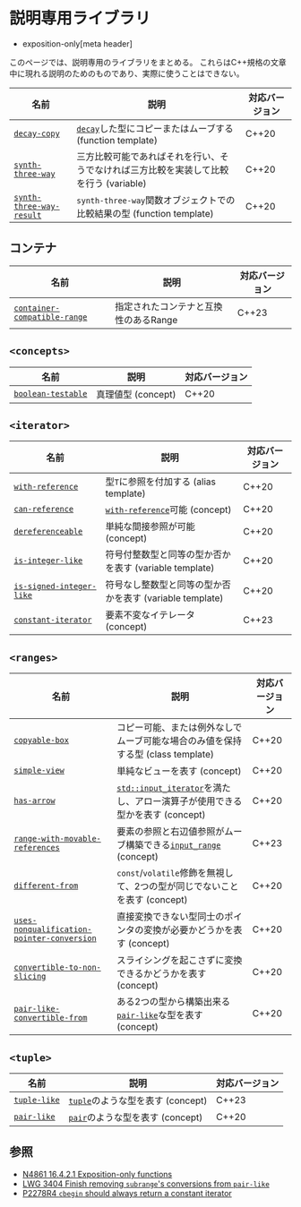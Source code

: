# 説明専用ライブラリ

* exposition-only[meta header]

このページでは、説明専用のライブラリをまとめる。
これらはC++規格の文章中に現れる説明のためのものであり、実際に使うことはできない。

| 名前                                                                  | 説明                                                                           | 対応バージョン |
|-----------------------------------------------------------------------|-------------------------------------------------------------------------------|-----------|
| [`decay-copy`](exposition-only/decay-copy.md)                         | [`decay`](/reference/type_traits/decay.md)した型にコピーまたはムーブする (function template) | C++20     |
| [`synth-three-way`](exposition-only/synth-three-way-result.md)        | 三方比較可能であればそれを行い、そうでなければ三方比較を実装して比較を行う (variable)               | C++20     |
| [`synth-three-way-result`](exposition-only/synth-three-way-result.md) | `synth-three-way`関数オブジェクトでの比較結果の型 (function template)                   | C++20     |


## コンテナ

| 名前 | 説明 | 対応バージョン |
|------|------|----------------|
| [`container-compatible-range`](exposition-only/container-compatible-range.md) | 指定されたコンテナと互換性のあるRange | C++23 |

## `<concepts>`

| 名前                                               | 説明               | 対応バージョン |
|----------------------------------------------------|------------------|-----------|
| [`boolean-testable`](concepts/boolean-testable.md) | 真理値型 (concept) | C++20     |

## `<iterator>`

| 名前                                                    | 説明                                                          | 対応バージョン |
|---------------------------------------------------------|-------------------------------------------------------------|-----------|
| [`with-reference`](iterator/dereferenceable.md)         | 型`T`に参照を付加する (alias template)                            | C++20     |
| [`can-reference`](iterator/dereferenceable.md)          | [`with-reference`](iterator/dereferenceable.md)可能 (concept) | C++20     |
| [`dereferenceable`](iterator/dereferenceable.md)        | 単純な間接参照が可能 (concept)                                  | C++20     |
| [`is-integer-like`](iterator/is_integer_like.md)        | 符号付整数型と同等の型か否かを表す (variable template)              | C++20     |
| [`is-signed-integer-like`](iterator/is_integer_like.md) | 符号なし整数型と同等の型か否かを表す (variable template)              | C++20     |
| [`constant-iterator` ](iterator/constant-iterator.md) | 要素不変なイテレータ (concept)              | C++23     |

## `<ranges>`

| 名前                                         | 説明                                                                                                   | 対応バージョン |
|----------------------------------------------|------------------------------------------------------------------------------------------------------|-----------|
| [`copyable-box`](ranges/copyable_box.md)     | コピー可能、または例外なしでムーブ可能な場合のみ値を保持する型 (class template)                                           | C++20     |
| [`simple-view`](ranges/simple-view.md)       | 単純なビューを表す (concept)                                                                                 | C++20     |
| [`has-arrow`](ranges/has-arrow.md)           | [`std::input_iterator`](/reference/iterator/input_iterator.md)を満たし、アロー演算子が使用できる型かを表す (concept) | C++20     |
| [`range-with-movable-references`](ranges/range-with-movable-references.md)           | 要素の参照と右辺値参照がムーブ構築できる[`input_range`](/reference/ranges/input_range.md) (concept) | C++23     |
| [`different-from`](ranges/different-from.md) | `const`/`volatile`修飾を無視して、2つの型が同じでないことを表す (concept)                                             | C++20     |
| [`uses-nonqualification-pointer-conversion`](ranges/subrange/uses-nonqualification-pointer-conversion.md) | 直接変換できない型同士のポインタの変換が必要かどうかを表す (concept)                                                    | C++20     |
| [`convertible-to-non-slicing`](ranges/subrange/convertible-to-non-slicing.md)                             | スライシングを起こさずに変換できるかどうかを表す (concept)                                                                 | C++20     |
| [`pair-like-convertible-from`](ranges/subrange/pair-like-convertible-from.md)                             | ある2つの型から構築出来る[`pair-like`](tuple/pair-like.md)な型を表す (concept)                                   | C++20     |

## `<tuple>`

| 名前                                | 説明                                          | 対応バージョン |
|-------------------------------------|---------------------------------------------|-----------|
| [`tuple-like`](tuple/tuple-like.md) | [`tuple`](tuple/tuple.md)のような型を表す (concept) | C++23     |
| [`pair-like`](tuple/pair-like.md)   | [`pair`](utility/pair.md)のような型を表す (concept) | C++20     |

## 参照

* [N4861 16.4.2.1 Exposition-only functions](https://timsong-cpp.github.io/cppwp/n4861/expos.only.func)
* [LWG 3404 Finish removing `subrange`'s conversions from `pair-like`](https://cplusplus.github.io/LWG/issue3404)
* [P2278R4 `cbegin` should always return a constant iterator](https://www.open-std.org/jtc1/sc22/wg21/docs/papers/2022/p2278r4.html)
